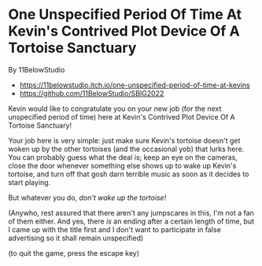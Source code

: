 # One Unspecified Period Of Time At Kevin's Contrived Plot Device Of A Tortoise Sanctuary

By 11BelowStudio

* https://11belowstudio.itch.io/one-unspecified-period-of-time-at-kevins 
* https://github.com/11BelowStudio/SBIG2022

Kevin would like to congratulate you on your new job (for the next unspecified period of time) here at Kevin's Contrived Plot Device Of A Tortoise Sanctuary!

Your job here is very simple: just make sure Kevin's tortoise doesn't get woken up by the other tortoises (and the occasional yob) that lurks here.
You can probably guess what the deal is; keep an eye on the cameras, close the door whenever something else shows up to wake up Kevin's tortoise,
and turn off that gosh darn terrible music as soon as it decides to start playing.

But whatever you do, *don't wake up the tortoise!*

(Anywho, rest assured that there aren't any jumpscares in this, I'm not a fan of them either.
And yes, there *is* an ending after a certain length of time,
but I came up with the title first and I don't want to participate in false advertising so it shall remain unspecified)


(to quit the game, press the escape key)
